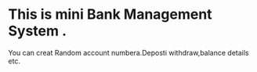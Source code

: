 # This is mini Bank Management System .
You can creat Random account numbera.Deposti withdraw,balance details etc.
